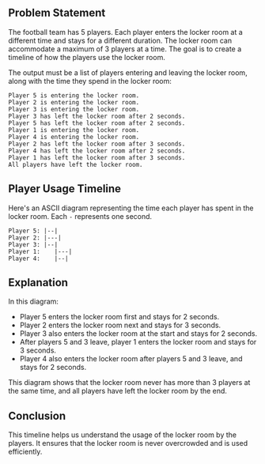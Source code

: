 ## Problem Statement

The football team has 5 players. Each player enters the locker room at a different time and stays for a different
duration.
The locker room can accommodate a maximum of 3 players at a time. The goal is to create a timeline of how the players
use the locker room.

The output must be a list of players entering and leaving the locker room, along with the time they spend in the locker
room:

```plaintext
Player 5 is entering the locker room.
Player 2 is entering the locker room.
Player 3 is entering the locker room.
Player 3 has left the locker room after 2 seconds.
Player 5 has left the locker room after 2 seconds.
Player 1 is entering the locker room.
Player 4 is entering the locker room.
Player 2 has left the locker room after 3 seconds.
Player 4 has left the locker room after 2 seconds.
Player 1 has left the locker room after 3 seconds.
All players have left the locker room.
```

## Player Usage Timeline

Here's an ASCII diagram representing the time each player has spent in the locker room. Each `-` represents one second.

```
Player 5: |--|
Player 2: |---|
Player 3: |--|
Player 1:    |---|
Player 4:    |--|
```

## Explanation

In this diagram:

- Player 5 enters the locker room first and stays for 2 seconds.
- Player 2 enters the locker room next and stays for 3 seconds.
- Player 3 also enters the locker room at the start and stays for 2 seconds.
- After players 5 and 3 leave, player 1 enters the locker room and stays for 3 seconds.
- Player 4 also enters the locker room after players 5 and 3 leave, and stays for 2 seconds.

This diagram shows that the locker room never has more than 3 players at the same time, and all players have left the
locker room by the end.

## Conclusion

This timeline helps us understand the usage of the locker room by the players. It ensures that the locker room is never
overcrowded and is used efficiently.

